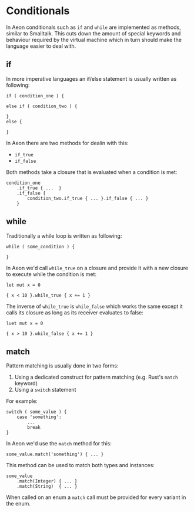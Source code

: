 # Conditionals

In Aeon conditionals such as `if` and `while` are implemented as methods,
similar to Smalltalk. This cuts down the amount of special keywords and
behaviour required by the virtual machine which in turn should make the language
easier to deal with.

## if

In more imperative languages an if/else statement is usually written as
following:

    if ( condition_one ) {

    else if ( condition_two ) {

    }
    else {

    }

In Aeon there are two methods for dealin with this:

* `if_true`
* `if_false`

Both methods take a closure that is evaluated when a condition is met:

    condition_one
        .if_true { ...  }
        .if_false {
            condition_two.if_true { ... }.if_false { ... }
        }

## while

Traditionally a while loop is written as following:

    while ( some_condition ) {

    }

In Aeon we'd call `while_true` on a closure and provide it with a new closure to
execute while the condition is met:

    let mut x = 0

    { x < 10 }.while_true { x += 1 }

The inverse of `while_true` is `while_false` which works the same except it
calls its closure as long as its receiver evaluates to false:

    luet mut x = 0

    { x > 10 }.while_false { x += 1 }

## match

Pattern matching is usually done in two forms:

1. Using a dedicated construct for pattern matching (e.g. Rust's `match`
   keyword)
2. Using a `switch` statement

For example:

    switch ( some_value ) {
        case 'something':
            ...
            break
    }

In Aeon we'd use the `match` method for this:

    some_value.match('something') { ... }

This method can be used to match both types and instances:

    some_value
        .match(Integer) { ... }
        .match(String)  { ... }

When called on an enum a `match` call must be provided for every variant in the
enum.
